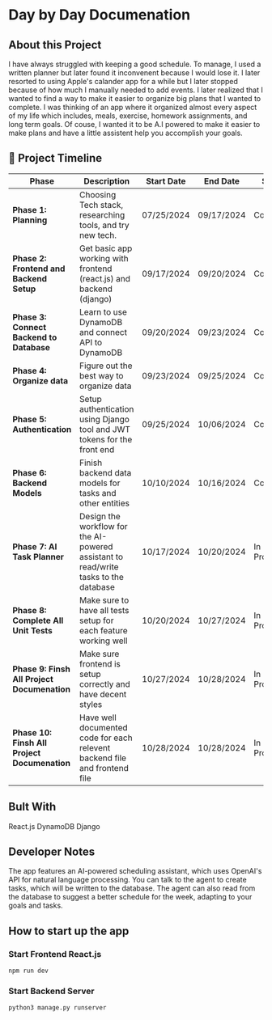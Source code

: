 # Day by Day Documenation

## About this Project

I have always struggled with keeping a good schedule. To manage, I used a written planner but later found it inconvenent because I would lose it.
I later resorted to using Apple's calander app for a while but I later stopped because of how much I manually needed to add events. I later realized
that I wanted to find a way to make it easier to organize big plans that I wanted to complete. I was thinking of an app where it organized almost every aspect of my life which includes, meals, exercise, homework assignments, and long term goals. Of couse, I wanted it to be A.I powered to make it easier to make plans and have a little assistent help you accomplish your goals.

## 📅 Project Timeline

| **Phase**                                    | **Description**                                                                      | **Start Date** | **End Date** | **Status**  |
| -------------------------------------------- | ------------------------------------------------------------------------------------ | -------------- | ------------ | ----------- |
| **Phase 1: Planning**                        | Choosing Tech stack, researching tools, and try new tech.                            | 07/25/2024     | 09/17/2024   | Completed   |
| **Phase 2: Frontend and Backend Setup**      | Get basic app working with frontend (react.js) and backend (django)                  | 09/17/2024     | 09/20/2024   | Completed   |
| **Phase 3: Connect Backend to Database**     | Learn to use DynamoDB and connect API to DynamoDB                                    | 09/20/2024     | 09/23/2024   | Completed   |
| **Phase 4: Organize data**                   | Figure out the best way to organize data                                             | 09/23/2024     | 09/25/2024   | Completed   |
| **Phase 5: Authentication**                  | Setup authentication using Django tool and JWT tokens for the front end              | 09/25/2024     | 10/06/2024   | Completed   |
| **Phase 6: Backend Models**                  | Finish backend data models for tasks and other entities                              | 10/10/2024     | 10/16/2024   | Completed   |
| **Phase 7: AI Task Planner**                 | Design the workflow for the AI-powered assistant to read/write tasks to the database | 10/17/2024     | 10/20/2024   | In Progress |
| **Phase 8: Complete All Unit Tests**         | Make sure to have all tests setup for each feature working well                      | 10/20/2024     | 10/27/2024   | In Progress |
| **Phase 9: Finsh All Project Documenation** | Make sure frontend is setup correctly and have decent styles                         | 10/27/2024     | 10/28/2024   | In Progress |
| **Phase 10: Finsh All Project Documenation**  | Have well documented code for each relevent backend file and frontend file           | 10/28/2024     | 10/28/2024   | In Progress |

## Bult With

React.js
DynamoDB
Django

## Developer Notes

The app features an AI-powered scheduling assistant, which uses OpenAI's API for natural language processing. You can talk to the agent to create tasks, which will be written to the database. The agent can also read from the database to suggest a better schedule for the week, adapting to your goals and tasks.

## How to start up the app

### Start Frontend React.js
```
npm run dev
```

### Start Backend Server
```
python3 manage.py runserver
```
